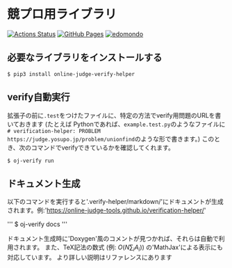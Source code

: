 # 競プロ用ライブラリ

[![Actions Status](https://github.com/edomonndo/python-library/workflows/verify/badge.svg)](https://github.com/edomonndo/python-library/actions)
[![GitHub Pages](https://img.shields.io/static/v1?label=GitHub+Pages&message=+&color=brightgreen&logo=github)](https://edomonndo.github.io/python-library/) 
[![edomondo](https://img.shields.io/endpoint?url=https%3A%2F%2Fatcoder-badges.now.sh%2Fapi%2Fatcoder%2Fjson%2Fedomondo)](https://atcoder.jp/users/edomondo)

## 必要なライブラリをインストールする

```
$ pip3 install online-judge-verify-helper
```

## verify自動実行

拡張子の前に`.test`をつけたファイルに、特定の方法でverify用問題のURLを書いておきます (たとえば Pythonであれば、`example.test.py`のようなファイルに`# verification-helper: PROBLEM https://judge.yosupo.jp/problem/unionfind`のような形で書きます。) このとき、次のコマンドでverifyできているかを確認してくれます。

```
$ oj-verify run
```

## ドキュメント生成

以下のコマンドを実行すると'.verify-helper/markdown/'にドキュメントが生成されます。例:'https://online-judge-tools.github.io/verification-helper/'

'''
$ oj-verify docs
'''

ドキュメント生成時に'Doxygen'風のコメントが見つかれば、それらは自動で利用されます。 また、TeX記法の数式 (例: $O(N \sum_i A_i)$) の'MathJax'による表示にも対応しています。 より詳しい説明はリファレンスにあります
